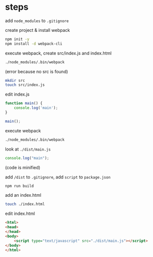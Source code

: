 # steps

add `node_modules` to `.gitignore`

create project & install webpack

```sh
npm init -y
npm install -d webpack-cli 
```

execute webpack, create src/index.js and index.html

```sh
./node_modules/.bin/webpack
```

(error because no src is found)

```sh
mkdir src
touch src/index.js
```

edit index.js

```js
function main() {
	console.log('main');
}

main();
```

execute webpack

```sh
./node_modules/.bin/webpack
```

look at `./dist/main.js`

```js
console.log("main");
```

(code is minified)

add `/dist` to `.gitignore`, add `script` to `package.json`

```sh
npm run build
```

add an index.html

```sh
touch ./index.html
```

edit index.html

```html
<html>
<head>
</head>
<body>
	<script type="text/javascript" src="./dist/main.js"></script>
</body>
</html>
```
